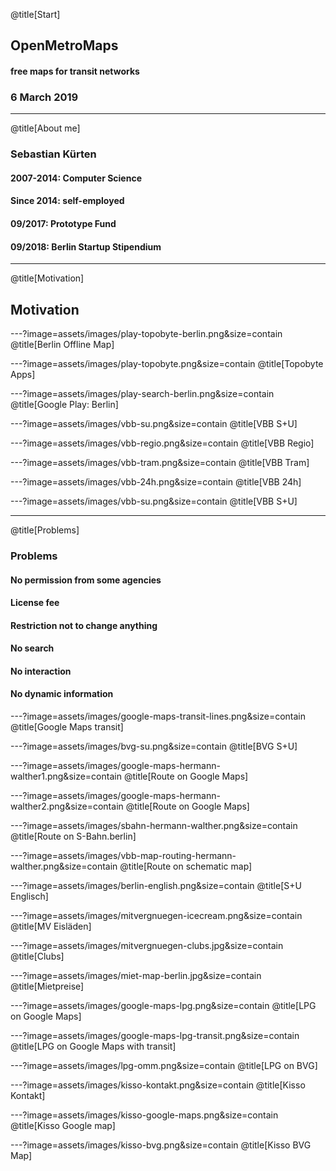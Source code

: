 @title[Start]

## Open<span class="gold">Metro</span>Maps

#### free maps for transit networks

### 6 March 2019

---
@title[About me]
### <span class="gold">Sebastian Kürten</span>
#### 2007-2014: Computer Science
#### Since 2014: self-employed
#### 09/2017: Prototype Fund
#### 09/2018: Berlin Startup Stipendium

---
@title[Motivation]
## <span class="gold">Motivation</span>

---?image=assets/images/play-topobyte-berlin.png&size=contain
@title[Berlin Offline Map]

---?image=assets/images/play-topobyte.png&size=contain
@title[Topobyte Apps]

---?image=assets/images/play-search-berlin.png&size=contain
@title[Google Play: Berlin]

---?image=assets/images/vbb-su.png&size=contain
@title[VBB S+U]

---?image=assets/images/vbb-regio.png&size=contain
@title[VBB Regio]

---?image=assets/images/vbb-tram.png&size=contain
@title[VBB Tram]

---?image=assets/images/vbb-24h.png&size=contain
@title[VBB 24h]

---?image=assets/images/vbb-su.png&size=contain
@title[VBB S+U]

---
@title[Problems]
### <span class="gold">Problems</span>
#### No permission from some agencies
#### License fee
#### Restriction not to change anything
#### No search
#### No interaction
#### No dynamic information

---?image=assets/images/google-maps-transit-lines.png&size=contain
@title[Google Maps transit]

---?image=assets/images/bvg-su.png&size=contain
@title[BVG S+U]

---?image=assets/images/google-maps-hermann-walther1.png&size=contain
@title[Route on Google Maps]

---?image=assets/images/google-maps-hermann-walther2.png&size=contain
@title[Route on Google Maps]

---?image=assets/images/sbahn-hermann-walther.png&size=contain
@title[Route on S-Bahn.berlin]

---?image=assets/images/vbb-map-routing-hermann-walther.png&size=contain
@title[Route on schematic map]

---?image=assets/images/berlin-english.png&size=contain
@title[S+U Englisch]

---?image=assets/images/mitvergnuegen-icecream.png&size=contain
@title[MV Eisläden]

---?image=assets/images/mitvergnuegen-clubs.jpg&size=contain
@title[Clubs]

---?image=assets/images/miet-map-berlin.jpg&size=contain
@title[Mietpreise]

---?image=assets/images/google-maps-lpg.png&size=contain
@title[LPG on Google Maps]

---?image=assets/images/google-maps-lpg-transit.png&size=contain
@title[LPG on Google Maps with transit]

---?image=assets/images/lpg-omm.png&size=contain
@title[LPG on BVG]

---?image=assets/images/kisso-kontakt.png&size=contain
@title[Kisso Kontakt]

---?image=assets/images/kisso-google-maps.png&size=contain
@title[Kisso Google map]

---?image=assets/images/kisso-bvg.png&size=contain
@title[Kisso BVG Map]

